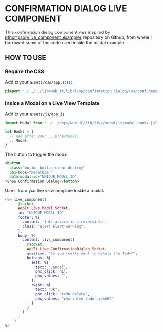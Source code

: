 # CONFIRMATION DIALOG LIVE COMPONENT

This confirmation dialog component was inspired by [pthompson/live_component_examples](https://github.com/pthompson/live_component_examples) repository on Github, from where I borrowed some of the code used inside the modal example.

## HOW TO USE

### Require the CSS

Add to your `assets/css/app.scss`:

```css
@import "./../../lib/web_it/lib/live/confirmation_dialog/css/confirmation_dialog.css";
```

### Inside a Modal on a Live View Template

Add to your `assets/js/app.js`:

```js
import Modal from "../../deps/web_it/lib/live/modal/js/modal-hooks.js"

let Hooks = {
  // add after your ...OtherHooks,
  ...Modal,
}
```

The button to trigger the modal:

```html
<button
  class="button button-clear destroy"
  phx-hook="ModalOpen"
  data-modal-id="UNIQUE_MODAL_ID"
>Show Confirmation Dialog</button>
```

Use it from you live view template inside a modal:

```elixir
<%= live_component(
      @socket,
      WebIt.Live.Modal.Socket,
      id: "UNIQUE_MODAL_ID",
      footer: %{
        content: "This action is irreversible",
        class: "alert alert-warning",
      },
      body: %{
        content: live_component(
          @socket,
          WebIt.Live.ConfirmationDialog.Socket,
          question: "Do you really want to delete the Todo?",
          buttons: %{
            left: %{
              text: "Cancel",
              phx_click: nil,
              phx_values: "",
            },
            right: %{
              text: "Ok",
              phx_click: "todo_delete",
              phx_values: "phx-value-todo-uid=ABC"
            }
          }
        )
      }
    )
%>
```
